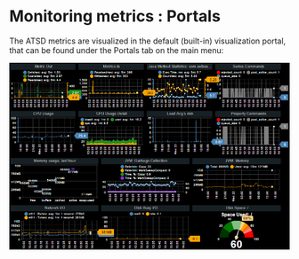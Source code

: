 # Monitoring metrics : Portals

The ATSD metrics are visualized in the default (built-in) visualization
portal, that can be found under the Portals tab on the main menu:

![](images/atsd_default_portal1.png "atsd_default_portal")